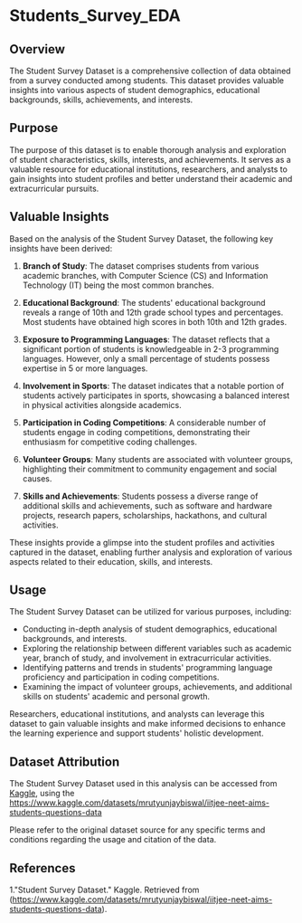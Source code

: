 # Students_Survey_EDA

## Overview

The Student Survey Dataset is a comprehensive collection of data obtained from a survey conducted among students. This dataset provides valuable insights into various aspects of student demographics, educational backgrounds, skills, achievements, and interests.

## Purpose

The purpose of this dataset is to enable thorough analysis and exploration of student characteristics, skills, interests, and achievements. It serves as a valuable resource for educational institutions, researchers, and analysts to gain insights into student profiles and better understand their academic and extracurricular pursuits.

## Valuable Insights

Based on the analysis of the Student Survey Dataset, the following key insights have been derived:

1. **Branch of Study**: The dataset comprises students from various academic branches, with Computer Science (CS) and Information Technology (IT) being the most common branches.

2. **Educational Background**: The students' educational background reveals a range of 10th and 12th grade school types and percentages. Most students have obtained high scores in both 10th and 12th grades.

3. **Exposure to Programming Languages**: The dataset reflects that a significant portion of students is knowledgeable in 2-3 programming languages. However, only a small percentage of students possess expertise in 5 or more languages.

4. **Involvement in Sports**: The dataset indicates that a notable portion of students actively participates in sports, showcasing a balanced interest in physical activities alongside academics.

5. **Participation in Coding Competitions**: A considerable number of students engage in coding competitions, demonstrating their enthusiasm for competitive coding challenges.

6. **Volunteer Groups**: Many students are associated with volunteer groups, highlighting their commitment to community engagement and social causes.

7. **Skills and Achievements**: Students possess a diverse range of additional skills and achievements, such as software and hardware projects, research papers, scholarships, hackathons, and cultural activities.

These insights provide a glimpse into the student profiles and activities captured in the dataset, enabling further analysis and exploration of various aspects related to their education, skills, and interests.

## Usage

The Student Survey Dataset can be utilized for various purposes, including:

- Conducting in-depth analysis of student demographics, educational backgrounds, and interests.
- Exploring the relationship between different variables such as academic year, branch of study, and involvement in extracurricular activities.
- Identifying patterns and trends in students' programming language proficiency and participation in coding competitions.
- Examining the impact of volunteer groups, achievements, and additional skills on students' academic and personal growth.

Researchers, educational institutions, and analysts can leverage this dataset to gain valuable insights and make informed decisions to enhance the learning experience and support students' holistic development.

## Dataset Attribution

The Student Survey Dataset used in this analysis can be accessed from [Kaggle](https://www.kaggle.com/), using the https://www.kaggle.com/datasets/mrutyunjaybiswal/iitjee-neet-aims-students-questions-data

Please refer to the original dataset source for any specific terms and conditions regarding the usage and citation of the data.

## References

1."Student Survey Dataset." Kaggle. Retrieved from (https://www.kaggle.com/datasets/mrutyunjaybiswal/iitjee-neet-aims-students-questions-data).

